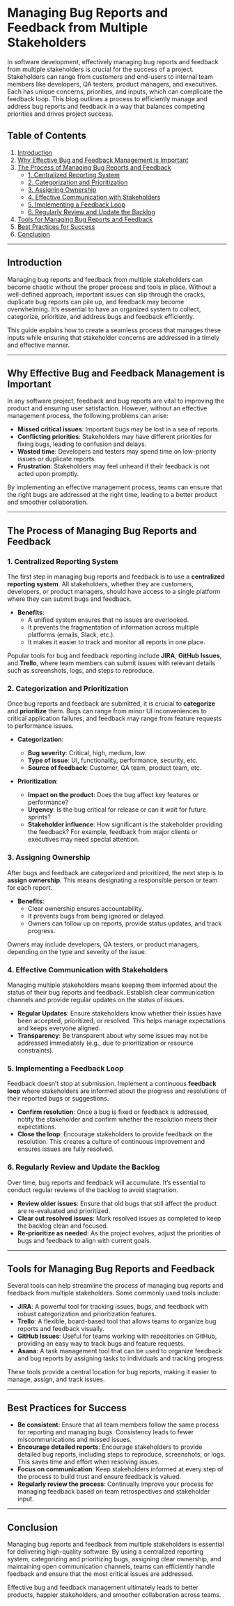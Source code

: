# Managing Bug Reports and Feedback from Multiple Stakeholders

In software development, effectively managing bug reports and feedback from multiple stakeholders is crucial for the success of a project. Stakeholders can range from customers and end-users to internal team members like developers, QA testers, product managers, and executives. Each has unique concerns, priorities, and inputs, which can complicate the feedback loop. This blog outlines a process to efficiently manage and address bug reports and feedback in a way that balances competing priorities and drives project success.

## Table of Contents
1. [Introduction](#introduction)
2. [Why Effective Bug and Feedback Management is Important](#why-effective-bug-and-feedback-management-is-important)
3. [The Process of Managing Bug Reports and Feedback](#the-process-of-managing-bug-reports-and-feedback)
   - [1. Centralized Reporting System](#1-centralized-reporting-system)
   - [2. Categorization and Prioritization](#2-categorization-and-prioritization)
   - [3. Assigning Ownership](#3-assigning-ownership)
   - [4. Effective Communication with Stakeholders](#4-effective-communication-with-stakeholders)
   - [5. Implementing a Feedback Loop](#5-implementing-a-feedback-loop)
   - [6. Regularly Review and Update the Backlog](#6-regularly-review-and-update-the-backlog)
4. [Tools for Managing Bug Reports and Feedback](#tools-for-managing-bug-reports-and-feedback)
5. [Best Practices for Success](#best-practices-for-success)
6. [Conclusion](#conclusion)

---

## Introduction

Managing bug reports and feedback from multiple stakeholders can become chaotic without the proper process and tools in place. Without a well-defined approach, important issues can slip through the cracks, duplicate bug reports can pile up, and feedback may become overwhelming. It’s essential to have an organized system to collect, categorize, prioritize, and address bugs and feedback efficiently.

This guide explains how to create a seamless process that manages these inputs while ensuring that stakeholder concerns are addressed in a timely and effective manner.

---

## Why Effective Bug and Feedback Management is Important

In any software project, feedback and bug reports are vital to improving the product and ensuring user satisfaction. However, without an effective management process, the following problems can arise:

- **Missed critical issues**: Important bugs may be lost in a sea of reports.
- **Conflicting priorities**: Stakeholders may have different priorities for fixing bugs, leading to confusion and delays.
- **Wasted time**: Developers and testers may spend time on low-priority issues or duplicate reports.
- **Frustration**: Stakeholders may feel unheard if their feedback is not acted upon promptly.

By implementing an effective management process, teams can ensure that the right bugs are addressed at the right time, leading to a better product and smoother collaboration.

---

## The Process of Managing Bug Reports and Feedback

### 1. Centralized Reporting System

The first step in managing bug reports and feedback is to use a **centralized reporting system**. All stakeholders, whether they are customers, developers, or product managers, should have access to a single platform where they can submit bugs and feedback.

- **Benefits**:
  - A unified system ensures that no issues are overlooked.
  - It prevents the fragmentation of information across multiple platforms (emails, Slack, etc.).
  - It makes it easier to track and monitor all reports in one place.

Popular tools for bug and feedback reporting include **JIRA**, **GitHub Issues**, and **Trello**, where team members can submit issues with relevant details such as screenshots, logs, and steps to reproduce.

### 2. Categorization and Prioritization

Once bug reports and feedback are submitted, it is crucial to **categorize** and **prioritize** them. Bugs can range from minor UI inconveniences to critical application failures, and feedback may range from feature requests to performance issues.

- **Categorization**:
  - **Bug severity**: Critical, high, medium, low.
  - **Type of issue**: UI, functionality, performance, security, etc.
  - **Source of feedback**: Customer, QA team, product team, etc.

- **Prioritization**:
  - **Impact on the product**: Does the bug affect key features or performance?
  - **Urgency**: Is the bug critical for release or can it wait for future sprints?
  - **Stakeholder influence**: How significant is the stakeholder providing the feedback? For example, feedback from major clients or executives may need special attention.

### 3. Assigning Ownership

After bugs and feedback are categorized and prioritized, the next step is to **assign ownership**. This means designating a responsible person or team for each report.

- **Benefits**:
  - Clear ownership ensures accountability.
  - It prevents bugs from being ignored or delayed.
  - Owners can follow up on reports, provide status updates, and track progress.

Owners may include developers, QA testers, or product managers, depending on the type and severity of the issue.

### 4. Effective Communication with Stakeholders

Managing multiple stakeholders means keeping them informed about the status of their bug reports and feedback. Establish clear communication channels and provide regular updates on the status of issues.

- **Regular Updates**: Ensure stakeholders know whether their issues have been accepted, prioritized, or resolved. This helps manage expectations and keeps everyone aligned.
- **Transparency**: Be transparent about why some issues may not be addressed immediately (e.g., due to prioritization or resource constraints).

### 5. Implementing a Feedback Loop

Feedback doesn’t stop at submission. Implement a continuous **feedback loop** where stakeholders are informed about the progress and resolutions of their reported bugs or suggestions.

- **Confirm resolution**: Once a bug is fixed or feedback is addressed, notify the stakeholder and confirm whether the resolution meets their expectations.
- **Close the loop**: Encourage stakeholders to provide feedback on the resolution. This creates a culture of continuous improvement and ensures issues are fully resolved.

### 6. Regularly Review and Update the Backlog

Over time, bug reports and feedback will accumulate. It’s essential to conduct regular reviews of the backlog to avoid stagnation.

- **Review older issues**: Ensure that old bugs that still affect the product are re-evaluated and prioritized.
- **Clear out resolved issues**: Mark resolved issues as completed to keep the backlog clean and focused.
- **Re-prioritize as needed**: As the project evolves, adjust the priorities of bugs and feedback to align with current goals.

---

## Tools for Managing Bug Reports and Feedback

Several tools can help streamline the process of managing bug reports and feedback from multiple stakeholders. Some commonly used tools include:

- **JIRA**: A powerful tool for tracking issues, bugs, and feedback with robust categorization and prioritization features.
- **Trello**: A flexible, board-based tool that allows teams to organize bug reports and feedback visually.
- **GitHub Issues**: Useful for teams working with repositories on GitHub, providing an easy way to track bugs and feature requests.
- **Asana**: A task management tool that can be used to organize feedback and bug reports by assigning tasks to individuals and tracking progress.

These tools provide a central location for bug reports, making it easier to manage, assign, and track issues.

---

## Best Practices for Success

- **Be consistent**: Ensure that all team members follow the same process for reporting and managing bugs. Consistency leads to fewer miscommunications and missed issues.
- **Encourage detailed reports**: Encourage stakeholders to provide detailed bug reports, including steps to reproduce, screenshots, or logs. This saves time and effort when resolving issues.
- **Focus on communication**: Keep stakeholders informed at every step of the process to build trust and ensure feedback is valued.
- **Regularly review the process**: Continually improve your process for managing feedback based on team retrospectives and stakeholder input.

---

## Conclusion

Managing bug reports and feedback from multiple stakeholders is essential for delivering high-quality software. By using a centralized reporting system, categorizing and prioritizing bugs, assigning clear ownership, and maintaining open communication channels, teams can efficiently handle feedback and ensure that the most critical issues are addressed. 

Effective bug and feedback management ultimately leads to better products, happier stakeholders, and smoother collaboration across teams.

